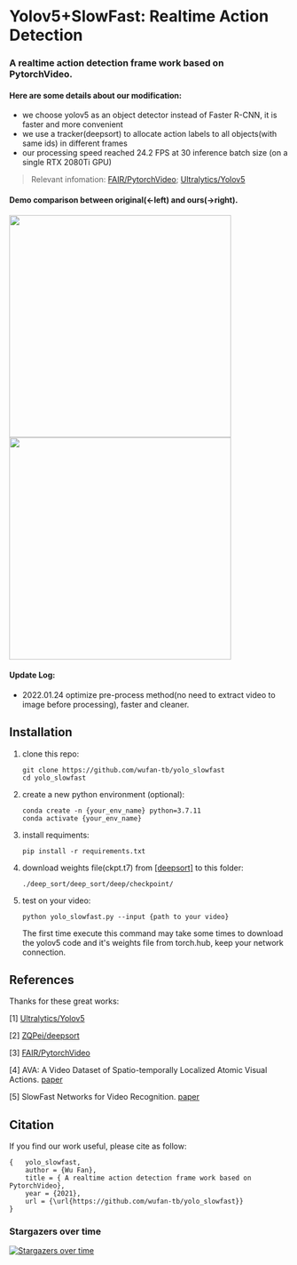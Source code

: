 # Yolov5+SlowFast: Realtime Action Detection

### A realtime action detection frame work based on PytorchVideo. 

#### Here are some details about our modification:

- we choose yolov5 as an object detector instead of Faster R-CNN, it is faster and more convenient
- we use a tracker(deepsort) to allocate action labels to all objects(with same ids) in different frames
- our processing speed reached 24.2 FPS at 30 inference batch size (on a single RTX 2080Ti GPU)

> Relevant infomation: [FAIR/PytorchVideo](https://github.com/facebookresearch/pytorchvideo); [Ultralytics/Yolov5](https://github.com/ultralytics/yolov5)

#### Demo comparison between original(<-left) and ours(->right).

<img src="./demo/ava_slowfast.gif" width="400" /><img src="./demo/yolov5+slowfast.gif" width="400" />

#### Update Log:

- 2022.01.24  optimize pre-process method(no need to extract video to image before processing), faster and cleaner.

## Installation

1. clone this repo:

   ```
   git clone https://github.com/wufan-tb/yolo_slowfast
   cd yolo_slowfast
   ```

2. create a new python environment (optional):

   ```
   conda create -n {your_env_name} python=3.7.11
   conda activate {your_env_name}
   ```

3. install requiments:

   ```
   pip install -r requirements.txt
   ```
   
4. download weights file(ckpt.t7) from [[deepsort]](https://drive.google.com/drive/folders/1xhG0kRH1EX5B9_Iz8gQJb7UNnn_riXi6) to this folder:

   ```
   ./deep_sort/deep_sort/deep/checkpoint/
   ```

5. test on your video:

   ```
   python yolo_slowfast.py --input {path to your video}
   ```

   The first time execute this command may take some times to download the yolov5 code and it's weights file from torch.hub, keep your network connection.

## References

Thanks for these great works:

[1] [Ultralytics/Yolov5](https://github.com/ultralytics/yolov5)

[2] [ZQPei/deepsort](https://github.com/ZQPei/deep_sort_pytorch) 

[3] [FAIR/PytorchVideo](https://github.com/facebookresearch/pytorchvideo)

[4] AVA: A Video Dataset of Spatio-temporally Localized Atomic Visual Actions. [paper](https://arxiv.org/pdf/1705.08421.pdf)

[5] SlowFast Networks for Video Recognition. [paper](https://arxiv.org/pdf/1812.03982.pdf)

## Citation

If you find our work useful, please cite as follow:

```
{   yolo_slowfast,
    author = {Wu Fan},
    title = { A realtime action detection frame work based on PytorchVideo},
    year = {2021},
    url = {\url{https://github.com/wufan-tb/yolo_slowfast}}
}
```

### Stargazers over time

[![Stargazers over time](https://starchart.cc/wufan-tb/yolo_slowfast.svg)](https://starchart.cc/wufan-tb/yolo_slowfast)


